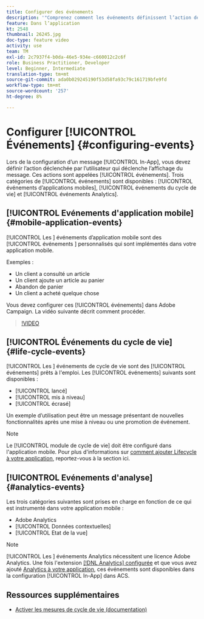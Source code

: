 ```yaml
---
title: Configurer des événements
description: '"Comprenez comment les événements définissent l’action déclenchée par l’utilisateur qui déclenche l’affichage d’un message in-app. "'
feature: Dans l’application
kt: 2548
thumbnail: 26245.jpg
doc-type: feature video
activity: use
team: TM
exl-id: 2c7937f4-b0da-46e5-934e-c660012c2c6f
role: Business Practitioner, Developer
level: Beginner, Intermediate
translation-type: tm+mt
source-git-commit: ada0b029245190f53d58fa93c79c161719bfe9fd
workflow-type: tm+mt
source-wordcount: '257'
ht-degree: 8%

---
```


# Configurer [!UICONTROL Événements] {#configuring-events}

Lors de la configuration d’un message [!UICONTROL In-App], vous devez définir l’action déclenchée par l’utilisateur qui déclenche l’affichage du message. Ces actions sont appelées [!UICONTROL événements]. Trois catégories de [!UICONTROL événements] sont disponibles : [!UICONTROL événements d’applications mobiles], [!UICONTROL événements du cycle de vie] et [!UICONTROL événements Analytics].

## [!UICONTROL Evénements d&#39;application mobile] {#mobile-application-events}

[!UICONTROL Les ] événements d’application mobile sont des  [!UICONTROL événements ] personnalisés qui sont implémentés dans votre application mobile.

Exemples :

* Un client a consulté un article
* Un client ajoute un article au panier
* Abandon de panier
* Un client a acheté quelque chose

Vous devez configurer ces [!UICONTROL événements] dans Adobe Campaign. La vidéo suivante décrit comment procéder.

>[!VIDEO](https://video.tv.adobe.com/v/26245?quality=12)

## [!UICONTROL Événements du cycle de vie]  {#life-cycle-events}

[!UICONTROL Les ] événements de cycle de vie sont des  [!UICONTROL événements] prêts à l&#39;emploi. Les [!UICONTROL événements] suivants sont disponibles :

* [!UICONTROL lancé]
* [!UICONTROL mis à niveau]
* [!UICONTROL écrasé]

Un exemple d’utilisation peut être un message présentant de nouvelles fonctionnalités après une mise à niveau ou une promotion de événement.

>[!NOTE]
>
>Le [!UICONTROL module de cycle de vie] doit être configuré dans l&#39;application mobile. Pour plus d&#39;informations sur [comment ajouter Lifecycle à votre application](https://aep-sdks.gitbook.io/docs/using-mobile-extensions/mobile-core/lifecycle), reportez-vous à la section ici.

## [!UICONTROL Evénements d&#39;analyse] {#analytics-events}

Les trois catégories suivantes sont prises en charge en fonction de ce qui est instrumenté dans votre application mobile :

* Adobe Analytics      
* [!UICONTROL Données contextuelles]
* [!UICONTROL Etat de la vue]

>[!NOTE]
>
>[!UICONTROL Les ] événements Analytics nécessitent une licence Adobe Analytics. Une fois l&#39;extension [[!DNL Analytics] configurée](https://aep-sdks.gitbook.io/docs/using-mobile-extensions/adobe-analytics#configure-analytics-extension-in-launch) et que vous avez ajouté [Analytics à votre application](https://aep-sdks.gitbook.io/docs/using-mobile-extensions/adobe-analytics#add-analytics-to-your-app), ces événements sont disponibles dans la configuration [!UICONTROL In-App] dans ACS.

## Ressources supplémentaires

* [Activer les mesures de cycle de vie (documentation)](https://aep-sdks.gitbook.io/docs/getting-started/initialize-the-sdk#enable-lifecycle-metrics)
